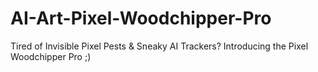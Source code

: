 # AI-Art-Pixel-Woodchipper-Pro
Tired of Invisible Pixel Pests &amp; Sneaky AI Trackers? Introducing the Pixel Woodchipper Pro ;)
